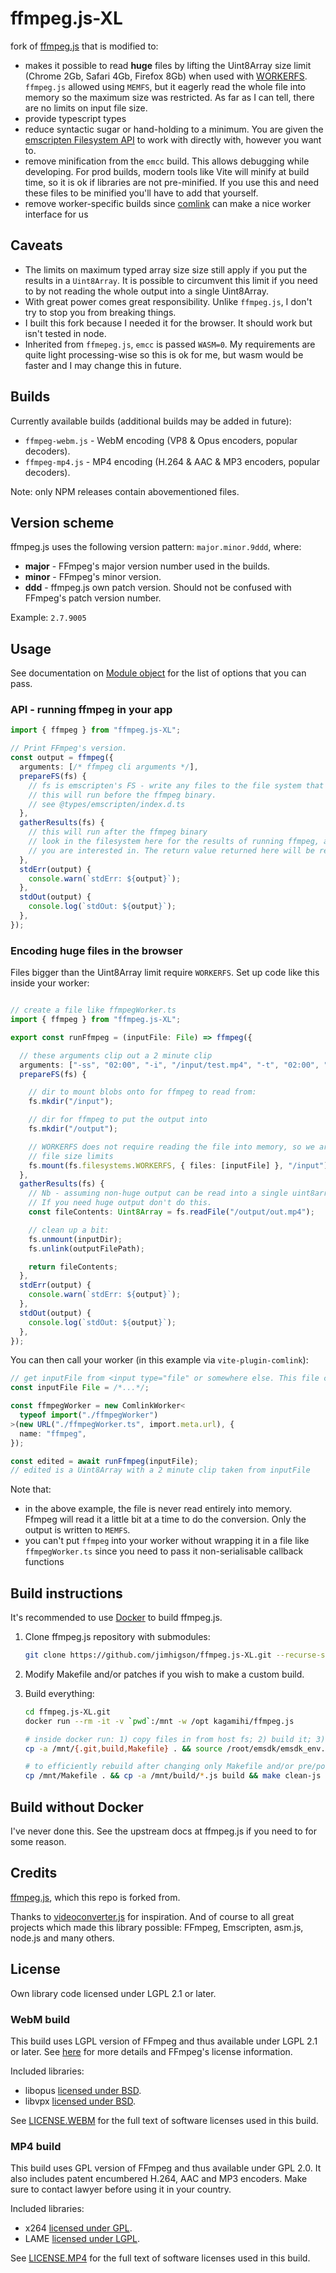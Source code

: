 # ffmpeg.js-XL

fork of [ffmpeg.js](https://github.com/Kagami/ffmpeg.js/) that is modified to:

* makes it possible to read **huge** files by lifting the Uint8Array size limit (Chrome 2Gb, Safari 4Gb, Firefox 8Gb) when used with [WORKERFS](https://emscripten.org/docs/api_reference/Filesystem-API.html#filesystem-api-workerfs). `ffmpeg.js` allowed using `MEMFS`, but it eagerly read the whole file into memory
so the maximum size was restricted. As far as I can tell, there are no limits on
input file size.
* provide typescript types
* reduce syntactic sugar or hand-holding to a minimum. You are given the [emscripten Filesystem API](https://emscripten.org/docs/api_reference/Filesystem-API.html) to work with directly with, however you want to.
* remove minification from the `emcc` build. This allows debugging while developing. For prod builds, modern tools like Vite will minify at build time, so it is ok if libraries are not pre-minified. If you use this and need these files to be minified you'll have to add that yourself.
* remove worker-specific builds since [comlink](https://github.com/GoogleChromeLabs/comlink) can make a nice worker interface for us

## Caveats

* The limits on maximum typed array size size still apply if you put the results in a `Uint8Array`. It is possible to circumvent this limit if you need to by not reading the whole output into a single Uint8Array.
* With great power comes great responsibility. Unlike `ffmpeg.js`, I don't try to stop you from breaking things.
* I built this fork because I needed it for the browser. It should work but isn't tested in node.
* Inherited from `ffmepeg.js`, `emcc` is passed `WASM=0`. My requirements are quite light processing-wise so this is ok for me, but wasm would be faster and I may change this in future.

## Builds

Currently available builds (additional builds may be added in future):
* `ffmpeg-webm.js` - WebM encoding (VP8 & Opus encoders, popular decoders).
* `ffmpeg-mp4.js` - MP4 encoding (H.264 & AAC & MP3 encoders, popular decoders).

Note: only NPM releases contain abovementioned files.

## Version scheme

ffmpeg.js uses the following version pattern: `major.minor.9ddd`, where:
* **major** - FFmpeg's major version number used in the builds.
* **minor** - FFmpeg's minor version.
* **ddd** - ffmpeg.js own patch version. Should not be confused with FFmpeg's patch version number.

Example: `2.7.9005`

## Usage

See documentation on [Module object](https://emscripten.org/docs/api_reference/module.html#affecting-execution) for the list of options that you can pass.

### API - running ffmpeg in your app

```ts
import { ffmpeg } from "ffmpeg.js-XL";

// Print FFmpeg's version.
const output = ffmpeg({
  arguments: [/* ffmpeg cli arguments */],
  prepareFS(fs) {
    // fs is emscripten's FS - write any files to the file system that you want ffmpeg to read
    // this will run before the ffmpeg binary.
    // see @types/emscripten/index.d.ts
  },
  gatherResults(fs) {
    // this will run after the ffmpeg binary
    // look in the filesystem here for the results of running ffmpeg, and return the file
    // you are interested in. The return value returned here will be returned by ffmpeg
  },
  stdErr(output) {
    console.warn(`stdErr: ${output}`);
  },
  stdOut(output) {
    console.log(`stdOut: ${output}`);
  },
});
```

### Encoding huge files in the browser

Files bigger than the Uint8Array limit require `WORKERFS`. Set up code like this inside your worker:

```ts

// create a file like ffmpegWorker.ts
import { ffmpeg } from "ffmpeg.js-XL";

export const runFfmpeg = (inputFile: File) => ffmpeg({

  // these arguments clip out a 2 minute clip
  arguments: ["-ss", "02:00", "-i", "/input/test.mp4", "-t", "02:00", "-c", "copy", "-avoid_negative_ts", "1",  "/output/out.mp4"],
  prepareFS(fs) {

    // dir to mount blobs onto for ffmpeg to read from:
    fs.mkdir("/input");

    // dir for ffmpeg to put the output into
    fs.mkdir("/output");

    // WORKERFS does not require reading the file into memory, so we are not subject to
    // file size limits
    fs.mount(fs.filesystems.WORKERFS, { files: [inputFile] }, "/input");
  },
  gatherResults(fs) {
    // Nb - assuming non-huge output can be read into a single uint8array.
    // If you need huge output don't do this.
    const fileContents: Uint8Array = fs.readFile("/output/out.mp4");

    // clean up a bit:
    fs.unmount(inputDir);
    fs.unlink(outputFilePath);

    return fileContents;
  },
  stdErr(output) {
    console.warn(`stdErr: ${output}`);
  },
  stdOut(output) {
    console.log(`stdOut: ${output}`);
  },
});  
```

You can then call your worker (in this example via `vite-plugin-comlink`):

```ts
// get inputFile from <input type="file" or somewhere else. This file can be any size.
const inputFile File = /*...*/;

const ffmpegWorker = new ComlinkWorker<
  typeof import("./ffmpegWorker")
>(new URL("./ffmpegWorker.ts", import.meta.url), {
  name: "ffmpeg",
});

const edited = await runFfmpeg(inputFile);
// edited is a Uint8Array with a 2 minute clip taken from inputFile
```

Note that:
* in the above example, the file is never read entirely into memory. Ffmpeg will read it a little bit at a time to do the
conversion. Only the output is written to `MEMFS`.
* you can't put `ffmpeg` into your worker without wrapping it in a file like `ffmpegWorker.ts` since you need to pass it non-serialisable callback functions

## Build instructions

It's recommended to use [Docker](https://www.docker.com/) to build ffmpeg.js.

1.  Clone ffmpeg.js repository with submodules:
    ```bash
    git clone https://github.com/jimhigson/ffmpeg.js-XL.git --recurse-submodules
    ```

2.  Modify Makefile and/or patches if you wish to make a custom build.

3.  Build everything:
    ```bash
    cd ffmpeg.js-XL.git
    docker run --rm -it -v `pwd`:/mnt -w /opt kagamihi/ffmpeg.js

    # inside docker run: 1) copy files in from host fs; 2) build it; 3) copy result back to host fs
    cp -a /mnt/{.git,build,Makefile} . && source /root/emsdk/emsdk_env.sh && make && cp ffmpeg*.js /mnt

    # to efficiently rebuild after changing only Makefile and/or pre/post js:
    cp /mnt/Makefile . && cp -a /mnt/build/*.js build && make clean-js ffmpeg-mp4.js && cp ffmpeg*.js /mnt
    ```

## Build without Docker

I've never done this. See the upstream docs at ffmpeg.js if you need to for some reason.

## Credits

[ffmpeg.js](https://github.com/Kagami/ffmpeg.js/), which this repo is forked from.

Thanks to [videoconverter.js](https://bgrins.github.io/videoconverter.js/) for inspiration. And of course to all great projects which made this library possible: FFmpeg, Emscripten, asm.js, node.js and many others.

## License

Own library code licensed under LGPL 2.1 or later.

### WebM build

This build uses LGPL version of FFmpeg and thus available under LGPL 2.1 or later. See [here](https://www.ffmpeg.org/legal.html) for more details and FFmpeg's license information.

Included libraries:
* libopus [licensed under BSD](https://git.xiph.org/?p=opus.git;a=blob;f=COPYING).
* libvpx [licensed under BSD](https://chromium.googlesource.com/webm/libvpx/+/master/LICENSE).

See [LICENSE.WEBM](https://github.com/Kagami/ffmpeg.js/blob/master/LICENSE.WEBM) for the full text of software licenses used in this build.

### MP4 build

This build uses GPL version of FFmpeg and thus available under GPL 2.0. It also includes patent encumbered H.264, AAC and MP3 encoders. Make sure to contact lawyer before using it in your country.

Included libraries:
* x264 [licensed under GPL](https://git.videolan.org/?p=x264.git;a=blob;f=COPYING).
* LAME [licensed under LGPL](https://github.com/rbrito/lame/blob/origin/COPYING).

See [LICENSE.MP4](https://github.com/Kagami/ffmpeg.js/blob/master/LICENSE.MP4) for the full text of software licenses used in this build.
